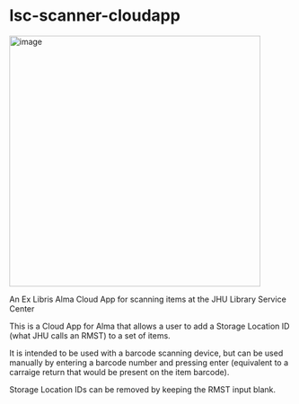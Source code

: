 # lsc-scanner-cloudapp
<img width="447" alt="image" src="https://github.com/jhu-library-applications/lsc-scanner-cloudapp/assets/4324761/42c329ef-f45c-46dc-8deb-23d66e45c7c1">

An Ex Libris Alma Cloud App for scanning items at the JHU Library Service Center

This is a Cloud App for Alma that allows a user to add a Storage Location ID (what JHU calls an RMST) to a set of items.

It is intended to be used with a barcode scanning device, but can be used manually by entering
a barcode number and pressing enter (equivalent to a carraige return that would be present on the item barcode). 

Storage Location IDs can be removed by keeping the RMST input blank. 
